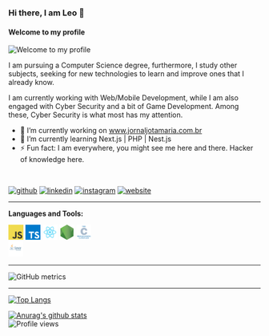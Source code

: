 ### Hi there, I am Leo 👋

#### Welcome to my profile
![Welcome to my profile](https://i.imgur.com/x3uqqMY.png)

I am pursuing a Computer Science degree, furthermore, I study other subjects, seeking for new technologies to learn and improve ones that I already know.

I am currently working with Web/Mobile Development, while I am also engaged with Cyber Security and a bit of Game Development. Among these, Cyber Security is what most has my attention.

- 🔭 I’m currently working on www.jornaljotamaria.com.br 
- 🌱 I’m currently learning Next.js | PHP | Nest.js 
- ⚡ Fun fact: I am everywhere, you might see me here and there. Hacker of knowledge here. 
<br />

[<img src='https://cdn.jsdelivr.net/npm/simple-icons@3.0.1/icons/github.svg' alt='github' height='30'>](https://github.com/leoreisdias)  [<img src='https://cdn.jsdelivr.net/npm/simple-icons@3.0.1/icons/linkedin.svg' alt='linkedin' height='30'>](https://www.linkedin.com/in/leonardord99/)  [<img src='https://cdn.jsdelivr.net/npm/simple-icons@3.0.1/icons/instagram.svg' alt='instagram' height='30'>](https://www.instagram.com/leord_k/)  [<img src='https://cdn.jsdelivr.net/npm/simple-icons@3.0.1/icons/icloud.svg' alt='website' height='30'>](jornaljotamaria.com.br)  

<hr />

**Languages and Tools:**  

<code><img height="30" src="https://raw.githubusercontent.com/github/explore/80688e429a7d4ef2fca1e82350fe8e3517d3494d/topics/javascript/javascript.png"></code>
<code><img height="30" src="https://raw.githubusercontent.com/github/explore/80688e429a7d4ef2fca1e82350fe8e3517d3494d/topics/typescript/typescript.png"></code>
<code><img height="30" src="https://raw.githubusercontent.com/github/explore/80688e429a7d4ef2fca1e82350fe8e3517d3494d/topics/react/react.png"></code>
<code><img height="30" src="https://raw.githubusercontent.com/github/explore/80688e429a7d4ef2fca1e82350fe8e3517d3494d/topics/nodejs/nodejs.png"></code>
<code><img height="30" src="https://raw.githubusercontent.com/github/explore/80688e429a7d4ef2fca1e82350fe8e3517d3494d/topics/c/c.png"></code>  
<code><img height="30" src="https://raw.githubusercontent.com/github/explore/80688e429a7d4ef2fca1e82350fe8e3517d3494d/topics/java/java.png"></code>  

<hr />

![GitHub metrics](https://metrics.lecoq.io/leoreisdias)  

<hr />

[![Top Langs](https://github-readme-stats.vercel.app/api/top-langs/?username=leoreisdias&hide=css)](https://github.com/anuraghazra/github-readme-stats)


[![Anurag's github stats](https://github-readme-stats.vercel.app/api?username=leoreisdias&theme=midnight-purple&count_private=true&show_icons=true&include_all_commits=true)](https://github.com/anuraghazra/github-readme-stats)
<br />
![Profile views](https://gpvc.arturio.dev/leoreisdias)  

<!--
**leoreisdias/leoreisdias** is a ✨ _special_ ✨ repository because its `README.md` (this file) appears on your GitHub profile.

Here are some ideas to get you started:

- 🔭 I’m currently working on ...
- 🌱 I’m currently learning ...
- 👯 I’m looking to collaborate on ...
- 🤔 I’m looking for help with ...
- 💬 Ask me about ...
- 📫 How to reach me: ...
- 😄 Pronouns: ...
- ⚡ Fun fact: ...
-->
